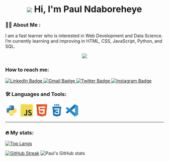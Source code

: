 <!-- introduction -->
<h1 align="center">
   <img src="https://media.giphy.com/media/hvRJCLFzcasrR4ia7z/giphy.gif" width="30px"/>
  Hi, I'm Paul Ndaboreheye
</h1>

### :man_technologist: About Me :
I am a fast learner who is interested in Web Development and Data Science. I’m currently learning and improving in HTML, CSS, JavaScript, Python, and SQL.
<div align="center">
  <img src="https://media2.giphy.com/media/lnaoFgGrDHnivdu5Bc/giphy.gif?cid=ecf05e47cjrcw6ieln7pg0ceoztjjidae6b2knflc868s89c&rid=giphy.gif&ct=s" width="300"/>
</div>

<!-- where u can be reached -->
### How to reach me:
<div id="badges">
  <a href="https://www.linkedin.com/in/paul-ndaboreheye-7408aa217/L">
    <img src="https://img.shields.io/badge/LinkedIn-blue?style=for-the-badge&logo=linkedin&logoColor=white" alt="LinkedIn Badge"/>
  </a>
  <a href="ndaboreheyepaul@gmail.com">
    <img src="https://img.shields.io/badge/Gmail-brown?style=for-the-badge&logo=gmail&logoColor=white" alt="Gmail Badge"/>
  </a>
  <a href="https://twitter.com/intetsu_n6">
    <img src="https://img.shields.io/badge/Twitter-blue?style=for-the-badge&logo=twitter&logoColor=white" alt="Twitter Badge"/>
  </a>
  <a href="https://www.instagram.com/paul_nn6/">
    <img src="https://img.shields.io/badge/Instagram-red?style=for-the-badge&logo=instagram&logoColor=white" alt="Instagram Badge"/>
  </a>
</div>

<!-- my skills -->
### 🛠️ Languages and Tools:
<div>
   <img src="https://github.com/devicons/devicon/blob/master/icons/python/python-original.svg" title="Python" alt="Python" width="40" height="40"/>&nbsp;
  <img src="https://github.com/devicons/devicon/blob/master/icons/javascript/javascript-original.svg" title="JavaScript" alt="JavaScript" width="40" height="40"/>&nbsp;
  <img src="https://github.com/devicons/devicon/blob/master/icons/html5/html5-original.svg" title="HTML5" alt="HTML" width="40" height="40"/>&nbsp;
  <img src="https://github.com/devicons/devicon/blob/master/icons/css3/css3-plain-wordmark.svg"  title="CSS3" alt="CSS" width="40" height="40"/>&nbsp;
  <img src="https://github.com/devicons/devicon/blob/master/icons/vscode/vscode-original.svg" title="VSCODE" alt="VSCODE" width="40" height="40"/>&nbsp;
</div>

---

### :fire: My stats:
[![Top Langs](https://github-readme-stats.vercel.app/api/top-langs/?username=intetsu2&layout=compact&theme=vision-friendly-dark)](https://github.com/Paul/github-readme-stats)

[![GitHub Streak](http://github-readme-streak-stats.herokuapp.com?user=intetsu2&theme=dark&background=000000)](https://git.io/streak-stats) ![Paul's GitHub stats](https://github-readme-stats.vercel.app/api?username=intetsu2&show_icons=true&theme=dark&background=000000l)

<div align="right">
  <img src="https://komarev.com/ghpvc/?username=intetsu2&style=flat-square&color=blue" alt=""/>
</div>

<!---
intetsu2/intetsu2 is a ✨ special ✨ repository because its `README.md` (this file) appears on your GitHub profile.
You can click the Preview link to take a look at your changes. --->
